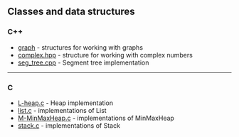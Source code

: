 ## Classes and data structures
### C++
* [graph](./graph.md) - structures for working with graphs
* [complex.hpp](../C++/complex.hpp) - structure for working with complex numbers
* [seg_tree.cpp](../C++/seg_tree.cpp) - Segment tree implementation
___
### C
* [L-heap.c](../C/L-Heap.c) - Heap implementation
* [list.c](../C/list.c) - implementations of List
* [M-MinMaxHeap.c](../C/M-MinMaxHeap.c) - implementations of MinMaxHeap
* [stack.c](../C/stack.c) - implementations of Stack
